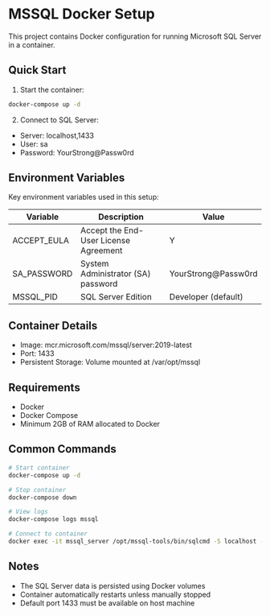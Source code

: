 # MSSQL Docker Setup

This project contains Docker configuration for running Microsoft SQL Server in a container.

## Quick Start

1. Start the container:
```bash
docker-compose up -d
```

2. Connect to SQL Server:
- Server: localhost,1433
- User: sa
- Password: YourStrong@Passw0rd

## Environment Variables

Key environment variables used in this setup:

| Variable | Description | Value |
|----------|-------------|--------|
| ACCEPT_EULA | Accept the End-User License Agreement | Y |
| SA_PASSWORD | System Administrator (SA) password | YourStrong@Passw0rd |
| MSSQL_PID | SQL Server Edition | Developer (default) |

## Container Details

- Image: mcr.microsoft.com/mssql/server:2019-latest
- Port: 1433
- Persistent Storage: Volume mounted at /var/opt/mssql

## Requirements

- Docker
- Docker Compose
- Minimum 2GB of RAM allocated to Docker

## Common Commands

```bash
# Start container
docker-compose up -d

# Stop container
docker-compose down

# View logs
docker-compose logs mssql

# Connect to container
docker exec -it mssql_server /opt/mssql-tools/bin/sqlcmd -S localhost -U sa -P YourStrong@Passw0rd
```

## Notes

- The SQL Server data is persisted using Docker volumes
- Container automatically restarts unless manually stopped
- Default port 1433 must be available on host machine